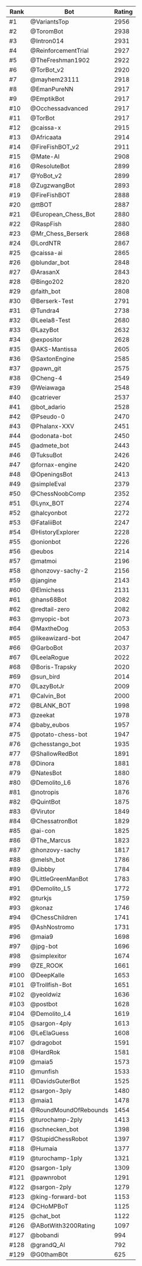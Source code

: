 Rank|Bot|Rating
---|---|---
#1|@VariantsTop|2956
#2|@ToromBot|2938
#3|@Intron014|2931
#4|@ReinforcementTrial|2927
#5|@TheFreshman1902|2922
#6|@TorBot_v2|2920
#7|@mayhem23111|2918
#8|@EmanPureNN|2917
#9|@EmptikBot|2917
#10|@Occhessadvanced|2917
#11|@TorBot|2917
#12|@caissa-x|2915
#13|@Africaata|2914
#14|@FireFishBOT_v2|2911
#15|@Mate-AI|2908
#16|@ResoluteBot|2899
#17|@YoBot_v2|2899
#18|@ZugzwangBot|2893
#19|@FireFishBOT|2888
#20|@ttBOT|2887
#21|@European_Chess_Bot|2880
#22|@RaspFish|2880
#23|@Mr_Chess_Berserk|2868
#24|@LordNTR|2867
#25|@caissa-ai|2865
#26|@blundar_bot|2848
#27|@ArasanX|2843
#28|@Bingo202|2820
#29|@faith_bot|2808
#30|@Berserk-Test|2791
#31|@Tundra4|2738
#32|@Leela8-Test|2680
#33|@LazyBot|2632
#34|@expositor|2628
#35|@AKS-Mantissa|2605
#36|@SaxtonEngine|2585
#37|@pawn_git|2575
#38|@Cheng-4|2549
#39|@Weiawaga|2548
#40|@catriever|2537
#41|@bot_adario|2528
#42|@Pseudo-0|2470
#43|@Phalanx-XXV|2451
#44|@odonata-bot|2450
#45|@admete_bot|2443
#46|@TuksuBot|2426
#47|@fornax-engine|2420
#48|@OpeningsBot|2413
#49|@simpleEval|2379
#50|@ChessNoobComp|2352
#51|@Lynx_BOT|2274
#52|@halcyonbot|2272
#53|@FataliiBot|2247
#54|@HistoryExplorer|2228
#55|@onionbot|2226
#56|@eubos|2214
#57|@matmoi|2196
#58|@honzovy-sachy-2|2156
#59|@jangine|2143
#60|@Elmichess|2131
#61|@hans68Bot|2082
#62|@redtail-zero|2082
#63|@myopic-bot|2073
#64|@MaxtheDog|2053
#65|@likeawizard-bot|2047
#66|@GarboBot|2037
#67|@LeelaRogue|2022
#68|@Boris-Trapsky|2020
#69|@sun_bird|2014
#70|@LazyBotJr|2009
#71|@Calvin_Bot|2000
#72|@BLANK_BOT|1998
#73|@zeekat|1978
#74|@baby_eubos|1957
#75|@potato-chess-bot|1947
#76|@chesstango_bot|1935
#77|@ShallowRedBot|1891
#78|@Dinora|1881
#79|@NatesBot|1880
#80|@Demolito_L6|1876
#81|@notropis|1876
#82|@QuintBot|1875
#83|@Virutor|1849
#84|@ChessatronBot|1829
#85|@ai-con|1825
#86|@The_Marcus|1823
#87|@honzovy-sachy|1817
#88|@melsh_bot|1786
#89|@Jibbby|1784
#90|@LittleGreenManBot|1783
#91|@Demolito_L5|1772
#92|@turkjs|1759
#93|@konaz|1746
#94|@ChessChildren|1741
#95|@AshNostromo|1731
#96|@maia9|1698
#97|@jpg-bot|1696
#98|@simplexitor|1674
#99|@ZE_ROOK|1661
#100|@DeepKalle|1653
#101|@Trollfish-Bot|1651
#102|@yeoldwiz|1636
#103|@postbot|1628
#104|@Demolito_L4|1619
#105|@sargon-4ply|1613
#106|@LeElaGuess|1608
#107|@dragobot|1591
#108|@HardRok|1581
#109|@maia5|1573
#110|@munfish|1533
#111|@DavidsGuterBot|1525
#112|@sargon-3ply|1480
#113|@maia1|1478
#114|@RoundMoundOfRebounds|1454
#115|@turochamp-2ply|1413
#116|@schnecken_bot|1398
#117|@StupidChessRobot|1397
#118|@Humaia|1377
#119|@turochamp-1ply|1321
#120|@sargon-1ply|1309
#121|@pawnrobot|1291
#122|@sargon-2ply|1279
#123|@king-forward-bot|1153
#124|@CHoMPBoT|1125
#125|@chat_bot|1122
#126|@ABotWith3200Rating|1097
#127|@bobandi|994
#128|@grandQ_AI|792
#129|@G0thamB0t|625
